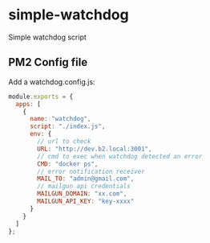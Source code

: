 # simple-watchdog
Simple watchdog script

## PM2 Config file
Add a watchdog.config.js:

```javascript
module.exports = {
  apps: [
    {
      name: "watchdog",
      script: "./index.js",
      env: {
        // url to check
        URL: "http://dev.b2.local:3001",
        // cmd to exec when watchdog detected an error
        CMD: "docker ps",
        // error notification receiver
        MAIL_TO: "admin@gmail.com",
        // mailgun api credentials
        MAILGUN_DOMAIN: "xx.com",
        MAILGUN_API_KEY: "key-xxxx"
      }
    }
  ]
};
```
